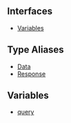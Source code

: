 ## Interfaces

- [Variables](api/namespaces%5Cqueries%5Cnamespaces%5CGetUserHoverCardProfile%5Cinterfaces%5CVariables.md)

## Type Aliases

- [Data](api/namespaces%5Cqueries%5Cnamespaces%5CGetUserHoverCardProfile%5Ctype-aliases%5CData.md)
- [Response](api/namespaces%5Cqueries%5Cnamespaces%5CGetUserHoverCardProfile%5Ctype-aliases%5CResponse.md)

## Variables

- [query](api/namespaces%5Cqueries%5Cnamespaces%5CGetUserHoverCardProfile%5Cvariables%5Cquery.md)
